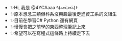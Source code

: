 - ✨Hi, 我是 @4YCAaaa ٩(๑•̀ω•́๑)۶
- ✨原本想念三類但科系沒興趣最後走進資工系的文組生
- ✨目前在學習C# Python 還有網頁
- ✨慢慢會把之前學的東西整理筆記上來
- ✨希望可以在寫程式這條路上持續走下去
<!---
4YCAaaa/4YCAaaa is a ✨ special ✨ repository because its `README.md` (this file) appears on your GitHub profile.
You can click the Preview link to take a look at your changes.
--->
